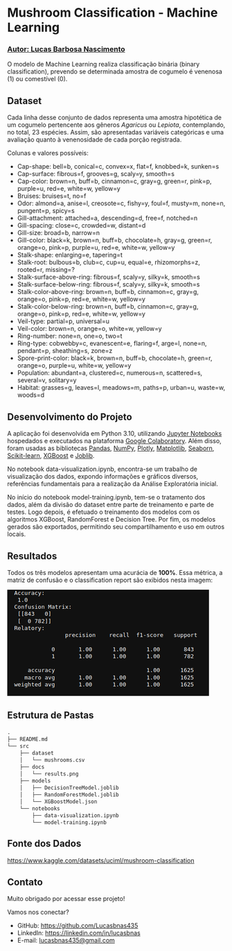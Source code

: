 # Mushroom Classification - Machine Learning
### [Autor: Lucas Barbosa Nascimento](https://github.com/Lucasbnas435)

O modelo de Machine Learning realiza classificação binária (binary classification), prevendo se determinada amostra de cogumelo é venenosa (1) ou comestível (0).

## Dataset
Cada linha desse conjunto de dados representa uma amostra hipotética de um cogumelo pertencente aos gêneros _Agaricus_ ou _Lepiota_, contemplando, no total, 23 espécies. Assim, são apresentadas variáveis categóricas e uma avaliação quanto à venenosidade de cada porção registrada.

Colunas e valores possíveis:

-    Cap-shape: bell=b, conical=c, convex=x, flat=f, knobbed=k, sunken=s
-    Cap-surface: fibrous=f, grooves=g, scaly=y, smooth=s
-    Cap-color: brown=n, buff=b, cinnamon=c, gray=g, green=r, pink=p, purple=u, red=e, white=w, yellow=y
-    Bruises: bruises=t, no=f
-    Odor: almond=a, anise=l, creosote=c, fishy=y, foul=f, musty=m, none=n, pungent=p, spicy=s
-    Gill-attachment: attached=a, descending=d, free=f, notched=n
-    Gill-spacing: close=c, crowded=w, distant=d
-    Gill-size: broad=b, narrow=n
-    Gill-color: black=k, brown=n, buff=b, chocolate=h, gray=g, green=r, orange=o, pink=p, purple=u, red=e, white=w, yellow=y
-    Stalk-shape: enlarging=e, tapering=t
-    Stalk-root: bulbous=b, club=c, cup=u, equal=e, rhizomorphs=z, rooted=r, missing=?
-    Stalk-surface-above-ring: fibrous=f, scaly=y, silky=k, smooth=s
-    Stalk-surface-below-ring: fibrous=f, scaly=y, silky=k, smooth=s
-    Stalk-color-above-ring: brown=n, buff=b, cinnamon=c, gray=g, orange=o, pink=p, red=e, white=w, yellow=y
-    Stalk-color-below-ring: brown=n, buff=b, cinnamon=c, gray=g, orange=o, pink=p, red=e, white=w, yellow=y
-    Veil-type: partial=p, universal=u
-    Veil-color: brown=n, orange=o, white=w, yellow=y
-    Ring-number: none=n, one=o, two=t
-    Ring-type: cobwebby=c, evanescent=e, flaring=f, arge=l, none=n, pendant=p, sheathing=s, zone=z
-    Spore-print-color: black=k, brown=n, buff=b, chocolate=h, green=r, orange=o, purple=u, white=w, yellow=y
-    Population: abundant=a, clustered=c, numerous=n, scattered=s, several=v, solitary=y
-    Habitat: grasses=g, leaves=l, meadows=m, paths=p, urban=u, waste=w, woods=d

## Desenvolvimento do Projeto
A aplicação foi desenvolvida em Python 3.10, utilizando [Jupyter Notebooks](https://jupyter.org/) hospedados e executados na plataforma [Google Colaboratory](https://colab.research.google.com/). Além disso, foram usadas as bibliotecas [Pandas](https://pandas.pydata.org/), [NumPy](https://numpy.org/), [Plotly](https://plotly.com/python/), [Matplotlib](https://matplotlib.org/), [Seaborn](https://seaborn.pydata.org/), [Scikit-learn](https://scikit-learn.org/stable/), [XGBoost](https://xgboost.readthedocs.io/en/stable/) e [Joblib](https://joblib.readthedocs.io/en/stable/).

No notebook data-visualization.ipynb, encontra-se um trabalho de visualização dos dados, expondo informações e gráficos diversos, referências fundamentais para a realização da Análise Exploratória inicial.

No início do notebook model-training.ipynb, tem-se o tratamento dos dados, além da divisão do dataset entre parte de treinamento e parte de testes. Logo depois, é efetuado o treinamento dos modelos com os algoritmos XGBoost, RandomForest e Decision Tree. Por fim, os modelos gerados são exportados, permitindo seu compartilhamento e uso em outros locais.

## Resultados
Todos os três modelos apresentam uma acurácia de **100%**. Essa métrica, a matriz de confusão e o classification report são exibidos nesta imagem:

![](https://github.com/Lucasbnas435/ML-Mushroom-Classification/blob/master/src/docs/results.png?raw=true)

## Estrutura de Pastas
```
.
├── README.md
└── src
    ├── dataset
    │   └── mushrooms.csv
    ├── docs
    │   └── results.png
    ├── models
    │   ├── DecisionTreeModel.joblib
    │   ├── RandomForestModel.joblib
    │   └── XGBoostModel.json
    └── notebooks
        ├── data-visualization.ipynb
        └── model-training.ipynb
```

## Fonte dos Dados
https://www.kaggle.com/datasets/uciml/mushroom-classification

## Contato
Muito obrigado por acessar esse projeto!

Vamos nos conectar?

- GitHub: https://github.com/Lucasbnas435
- LinkedIn: https://linkedin.com/in/lucasbnas
- E-mail: lucasbnas435@gmail.com

